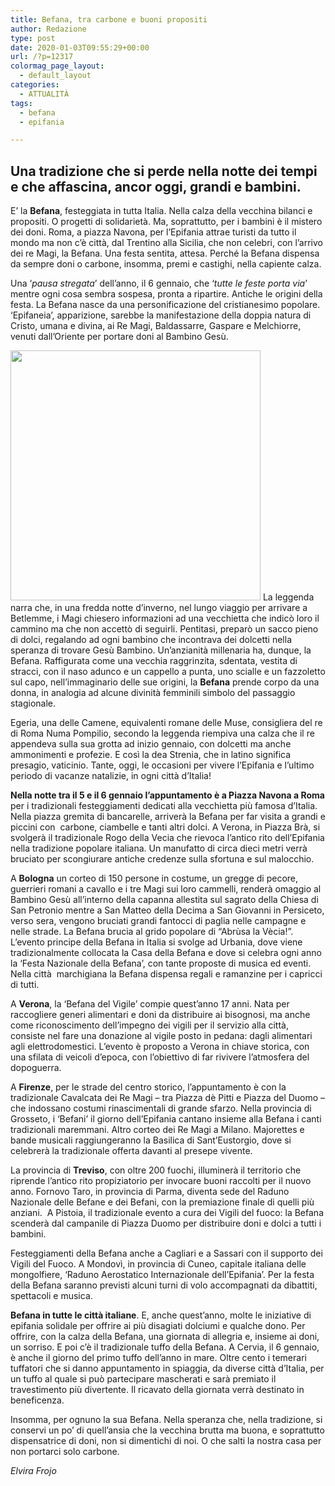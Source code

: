 ```yaml
---
title: Befana, tra carbone e buoni propositi
author: Redazione
type: post
date: 2020-01-03T09:55:29+00:00
url: /?p=12317
colormag_page_layout:
  - default_layout
categories:
  - ATTUALITÀ
tags:
  - befana
  - epifania

---
```

## Una tradizione che si perde nella notte dei tempi e che affascina, ancor oggi, grandi e bambini.

E’ la **Befana**, festeggiata in tutta Italia. Nella calza della vecchina bilanci e propositi. O progetti di solidarietà. Ma, soprattutto, per i bambini è il mistero dei doni. Roma, a piazza Navona, per l’Epifania attrae turisti da tutto il mondo ma non c’è città, dal Trentino alla Sicilia, che non celebri, con l’arrivo dei re Magi, la Befana. Una festa sentita, attesa. Perché la Befana dispensa da sempre doni o carbone, insomma, premi e castighi, nella capiente calza.

Una ‘_pausa stregata_’ dell’anno, il 6 gennaio, che ‘_tutte le feste porta via_’ mentre ogni cosa sembra sospesa, pronta a ripartire. Antiche le origini della festa. La Befana nasce da una personificazione del cristianesimo popolare. ‘Epifaneia’, apparizione, sarebbe la manifestazione della doppia natura di Cristo, umana e divina, ai Re Magi, Baldassarre, Gaspare e Melchiorre, venuti dall’Oriente per portare doni al Bambino Gesù.

<img decoding="async" loading="lazy" class="alignleft wp-image-12318" src="https://progressonline.it/wp-content/uploads/2020/01/epiphany-1911053_1280-300x300.jpg" alt="" width="400" height="400" /> La leggenda narra che, in una fredda notte d’inverno, nel lungo viaggio per arrivare a Betlemme, i Magi chiesero informazioni ad una vecchietta che indicò loro il cammino ma che non accettò di seguirli. Pentitasi, preparò un sacco pieno di dolci, regalando ad ogni bambino che incontrava dei dolcetti nella speranza di trovare Gesù Bambino. Un’anzianità millenaria ha, dunque, la Befana. Raffigurata come una vecchia raggrinzita, sdentata, vestita di stracci, con il naso adunco e un cappello a punta, uno scialle e un fazzoletto sul capo, nell’immaginario delle sue origini, la **Befana** prende corpo da una donna, in analogia ad alcune divinità femminili simbolo del passaggio stagionale.

Egeria, una delle Camene, equivalenti romane delle Muse, consigliera del re di Roma Numa Pompilio, secondo la leggenda riempiva una calza che il re appendeva sulla sua grotta ad inizio gennaio, con dolcetti ma anche ammonimenti e profezie. E così la dea Strenia, che in latino significa presagio, vaticinio. Tante, oggi, le occasioni per vivere l’Epifania e l’ultimo periodo di vacanze natalizie, in ogni città d’Italia!

**Nella notte tra il 5 e il 6 gennaio l&#8217;appuntamento è a Piazza Navona a Roma** per i tradizionali festeggiamenti dedicati alla vecchietta più famosa d&#8217;Italia. Nella piazza gremita di bancarelle, arriverà la Befana per far visita a grandi e piccini con  carbone, ciambelle e tanti altri dolci. A Verona, in Piazza Brà, si svolgerà il tradizionale Rogo della Vecia che rievoca l&#8217;antico rito dell&#8217;Epifania nella tradizione popolare italiana. Un manufatto di circa dieci metri verrà bruciato per scongiurare antiche credenze sulla sfortuna e sul malocchio.

A **Bologna** un corteo di 150 persone in costume, un gregge di pecore, guerrieri romani a cavallo e i tre Magi sui loro cammelli, renderà omaggio al Bambino Gesù all&#8217;interno della capanna allestita sul sagrato della Chiesa di San Petronio mentre a San Matteo della Decima a San Giovanni in Persiceto, verso sera, vengono bruciati grandi fantocci di paglia nelle campagne e nelle strade. La Befana brucia al grido popolare di &#8220;Abrùsa la Vècia!&#8221;.  L&#8217;evento principe della Befana in Italia si svolge ad Urbania, dove viene tradizionalmente collocata la Casa della Befana e dove si celebra ogni anno la ‘Festa Nazionale della Befana’, con tante proposte di musica ed eventi. Nella città  marchigiana la Befana dispensa regali e ramanzine per i capricci di tutti.

A **Verona**, la ‘Befana del Vigile’ compie quest&#8217;anno 17 anni. Nata per raccogliere generi alimentari e doni da distribuire ai bisognosi, ma anche come riconoscimento dell&#8217;impegno dei vigili per il servizio alla città, consiste nel fare una donazione al vigile posto in pedana: dagli alimentari agli elettrodomestici. L’evento è proposto a Verona in chiave storica, con una sfilata di veicoli d&#8217;epoca, con l&#8217;obiettivo di far rivivere l&#8217;atmosfera del dopoguerra.

A **Firenze**, per le strade del centro storico, l&#8217;appuntamento è con la tradizionale Cavalcata dei Re Magi &#8211; tra Piazza dè Pitti e Piazza del Duomo &#8211; che indossano costumi rinascimentali di grande sfarzo. Nella provincia di Grosseto, i ‘Befani’ il giorno dell&#8217;Epifania cantano insieme alla Befana i canti tradizionali maremmani. Altro corteo dei Re Magi a Milano. Majorettes e bande musicali raggiungeranno la Basilica di Sant&#8217;Eustorgio, dove si celebrerà la tradizionale offerta davanti al presepe vivente.

La provincia di **Treviso**, con oltre 200 fuochi, illuminerà il territorio che riprende l’antico rito propiziatorio per invocare buoni raccolti per il nuovo anno. Fornovo Taro, in provincia di Parma, diventa sede del Raduno Nazionale delle Befane e dei Befani, con la premiazione finale di quelli più anziani.  A Pistoia, il tradizionale evento a cura dei Vigili del fuoco: la Befana scenderà dal campanile di Piazza Duomo per distribuire doni e dolci a tutti i bambini.

Festeggiamenti della Befana anche a Cagliari e a Sassari con il supporto dei Vigili del Fuoco. A Mondovì, in provincia di Cuneo, capitale italiana delle mongolfiere, ‘Raduno Aerostatico Internazionale dell’Epifania’. Per la festa della Befana saranno previsti alcuni turni di volo accompagnati da dibattiti, spettacoli e musica.

**Befana in tutte le città italiane**. E, anche quest’anno, molte le iniziative di epifania solidale per offrire ai più disagiati dolciumi e qualche dono. Per offrire, con la calza della Befana, una giornata di allegria e, insieme ai doni, un sorriso. E poi c’è il tradizionale tuffo della Befana. A Cervia, il 6 gennaio, è anche il giorno del primo tuffo dell&#8217;anno in mare. Oltre cento i temerari tuffatori che si danno appuntamento in spiaggia, da diverse città d’Italia, per un tuffo al quale si può partecipare mascherati e sarà premiato il travestimento più divertente. Il ricavato della giornata verrà destinato in beneficenza.

Insomma, per ognuno la sua Befana. Nella speranza che, nella tradizione, si conservi un po’ di quell’ansia che la vecchina brutta ma buona, e soprattutto dispensatrice di doni, non si dimentichi di noi. O che salti la nostra casa per non portarci solo carbone.

_Elvira Frojo_